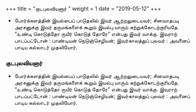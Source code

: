 ﻿+++
title = "குடபுலவியனார்  "
weight = 1
date = "2019-05-12"
+++


- போர்க்களத்தின் இயல்பைப் பாடுதலில் இவர் ஆற்றலுடையவர்; சினவாதபடி அரசனுக்கு இவர் தருமங்களைக் கூறும் இயல்பு யாரும் கற்றுக்கோடற்குரியதே. “உண்டி கொடுத்தோ ருயிர் கொடுத் தோரே” என்பது இவர் வாக்கு. இவராற் பாடப்பட்டோன் : பாண்டியன் நெடுஞ்செழியன்; இவர்காலத்துப் புலவர் : அவனைப் பாடிய கல்லாடர் முதலியோர். 
  
### குடபுலவியனார்  
- போர்க்களத்தின் இயல்பைப் பாடுதலில் இவர் ஆற்றலுடையவர்; சினவாதபடி அரசனுக்கு இவர் தருமங்களைக் கூறும் இயல்பு யாரும் கற்றுக்கோடற்குரியதே. “உண்டி கொடுத்தோ ருயிர் கொடுத் தோரே” என்பது இவர் வாக்கு. இவராற் பாடப்பட்டோன் : பாண்டியன் நெடுஞ்செழியன்; இவர்காலத்துப் புலவர் : அவனைப் பாடிய கல்லாடர் முதலியோர். 
